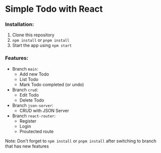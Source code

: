 # Simple Todo with React

### Installation:

1. Clone this repository
2. `npm install` or `pnpm install`
3. Start the app using `npm start`

### Features:

- Branch `main`:
  - Add new Todo
  - List Todo
  - Mark Todo completed (or undo)
- Branch `crud`:
  - Edit Todo
  - Delete Todo
- Branch `json-server`:
  - CRUD with JSON Server
- Branch `react-router`:
  - Register
  - Login
  - Proutected route

Note: Don't forget to `npm install` or `pnpm install` after switching to branch that has new features

